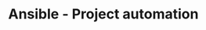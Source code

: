 <!SLIDE command bullets small>

# Ansible - Project automation


<!-- vim: set nofen ts=4 sw=4 et: -->
